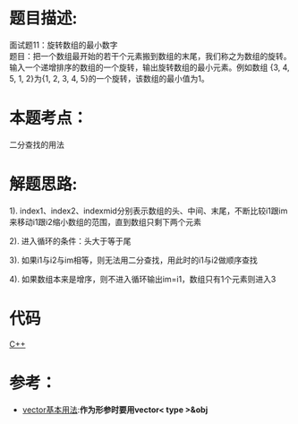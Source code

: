 # 题目描述:  
面试题11：旋转数组的最小数字  
题目：把一个数组最开始的若干个元素搬到数组的末尾，我们称之为数组的旋转。
输入一个递增排序的数组的一个旋转，输出旋转数组的最小元素。例如数组
{3, 4, 5, 1, 2}为{1, 2, 3, 4, 5}的一个旋转，该数组的最小值为1。
# 本题考点：
  
   二分查找的用法
  
# 解题思路:

  1). index1、index2、indexmid分别表示数组的头、中间、末尾，不断比较i1跟im来移动i1跟i2缩小数组的范围，直到数组只剩下两个元素
  
  2). 进入循环的条件：头大于等于尾
  
  3). 如果i1与i2与im相等，则无法用二分查找，用此时的i1与i2做顺序查找
  
  4). 如果数组本来是增序，则不进入循环输出im=i1，数组只有1个元素则进入3
  


# 代码

[C++](MinNumberInRotatedArray.cpp)

# 参考：
- [vector基本用法](https://www.runoob.com/w3cnote/cpp-vector-container-analysis.html):**作为形参时要用vector< type >&obj**

